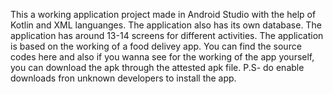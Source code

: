 This a working application project made in Android Studio with the help of Kotlin and XML languanges.
The application also has its own database.
The application has around 13-14 screens for different activities.
The application is based on the working of a food delivey app.
You can find the source codes here and also if you wanna see for the working of the app yourself, you can download the apk through the attested apk file.
P.S- do enable downloads fron unknown developers to install  the app.

